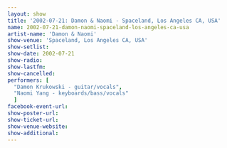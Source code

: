 ```yaml
---
layout: show
title: '2002-07-21: Damon & Naomi - Spaceland, Los Angeles CA, USA'
name: 2002-07-21-damon-naomi-spaceland-los-angeles-ca-usa
artist-name: 'Damon & Naomi'
show-venue: 'Spaceland, Los Angeles CA, USA'
show-setlist: 
show-date: 2002-07-21
show-radio: 
show-lastfm: 
show-cancelled: 
performers: [
  "Damon Krukowski - guitar/vocals",
  "Naomi Yang - keyboards/bass/vocals"
  ]
facebook-event-url: 
show-poster-url: 
show-ticket-url: 
show-venue-website: 
show-additional: 
---
```


